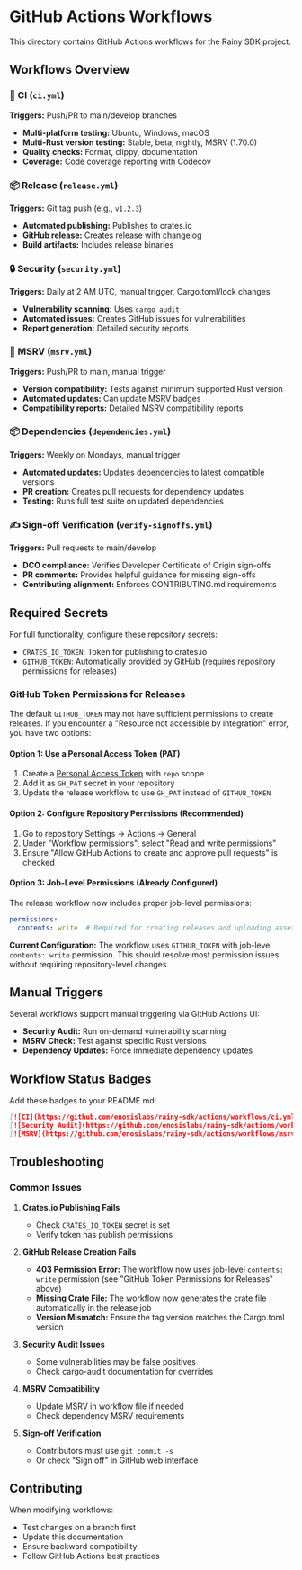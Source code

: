 # GitHub Actions Workflows

This directory contains GitHub Actions workflows for the Rainy SDK project.

## Workflows Overview

### 🔄 CI (`ci.yml`)

**Triggers:** Push/PR to main/develop branches

- **Multi-platform testing:** Ubuntu, Windows, macOS
- **Multi-Rust version testing:** Stable, beta, nightly, MSRV (1.70.0)
- **Quality checks:** Format, clippy, documentation
- **Coverage:** Code coverage reporting with Codecov

### 📦 Release (`release.yml`)

**Triggers:** Git tag push (e.g., `v1.2.3`)

- **Automated publishing:** Publishes to crates.io
- **GitHub release:** Creates release with changelog
- **Build artifacts:** Includes release binaries

### 🔒 Security (`security.yml`)

**Triggers:** Daily at 2 AM UTC, manual trigger, Cargo.toml/lock changes

- **Vulnerability scanning:** Uses `cargo audit`
- **Automated issues:** Creates GitHub issues for vulnerabilities
- **Report generation:** Detailed security reports

### 📏 MSRV (`msrv.yml`)

**Triggers:** Push/PR to main, manual trigger

- **Version compatibility:** Tests against minimum supported Rust version
- **Automated updates:** Can update MSRV badges
- **Compatibility reports:** Detailed MSRV compatibility reports

### 📦 Dependencies (`dependencies.yml`)

**Triggers:** Weekly on Mondays, manual trigger

- **Automated updates:** Updates dependencies to latest compatible versions
- **PR creation:** Creates pull requests for dependency updates
- **Testing:** Runs full test suite on updated dependencies

### ✍️ Sign-off Verification (`verify-signoffs.yml`)

**Triggers:** Pull requests to main/develop

- **DCO compliance:** Verifies Developer Certificate of Origin sign-offs
- **PR comments:** Provides helpful guidance for missing sign-offs
- **Contributing alignment:** Enforces CONTRIBUTING.md requirements

## Required Secrets

For full functionality, configure these repository secrets:

- `CRATES_IO_TOKEN`: Token for publishing to crates.io
- `GITHUB_TOKEN`: Automatically provided by GitHub (requires repository permissions for releases)

### GitHub Token Permissions for Releases

The default `GITHUB_TOKEN` may not have sufficient permissions to create releases. If you encounter a "Resource not accessible by integration" error, you have two options:

#### Option 1: Use a Personal Access Token (PAT)
1. Create a [Personal Access Token](https://github.com/settings/tokens) with `repo` scope
2. Add it as `GH_PAT` secret in your repository
3. Update the release workflow to use `GH_PAT` instead of `GITHUB_TOKEN`

#### Option 2: Configure Repository Permissions (Recommended)
1. Go to repository Settings → Actions → General
2. Under "Workflow permissions", select "Read and write permissions"
3. Ensure "Allow GitHub Actions to create and approve pull requests" is checked

#### Option 3: Job-Level Permissions (Already Configured)
The release workflow now includes proper job-level permissions:
```yaml
permissions:
  contents: write  # Required for creating releases and uploading assets
```

**Current Configuration:** The workflow uses `GITHUB_TOKEN` with job-level `contents: write` permission. This should resolve most permission issues without requiring repository-level changes.

## Manual Triggers

Several workflows support manual triggering via GitHub Actions UI:

- **Security Audit:** Run on-demand vulnerability scanning
- **MSRV Check:** Test against specific Rust versions
- **Dependency Updates:** Force immediate dependency updates

## Workflow Status Badges

Add these badges to your README.md:

```markdown
[![CI](https://github.com/enosislabs/rainy-sdk/actions/workflows/ci.yml/badge.svg)](https://github.com/enosislabs/rainy-sdk/actions/workflows/ci.yml)
[![Security Audit](https://github.com/enosislabs/rainy-sdk/actions/workflows/security.yml/badge.svg)](https://github.com/enosislabs/rainy-sdk/actions/workflows/security.yml)
[![MSRV](https://github.com/enosislabs/rainy-sdk/actions/workflows/msrv.yml/badge.svg)](https://github.com/enosislabs/rainy-sdk/actions/workflows/msrv.yml)
```

## Troubleshooting

### Common Issues

1. **Crates.io Publishing Fails**
   - Check `CRATES_IO_TOKEN` secret is set
   - Verify token has publish permissions

2. **GitHub Release Creation Fails**
   - **403 Permission Error:** The workflow now uses job-level `contents: write` permission (see "GitHub Token Permissions for Releases" above)
   - **Missing Crate File:** The workflow now generates the crate file automatically in the release job
   - **Version Mismatch:** Ensure the tag version matches the Cargo.toml version

3. **Security Audit Issues**
   - Some vulnerabilities may be false positives
   - Check cargo-audit documentation for overrides

4. **MSRV Compatibility**
   - Update MSRV in workflow file if needed
   - Check dependency MSRV requirements

5. **Sign-off Verification**
   - Contributors must use `git commit -s`
   - Or check "Sign off" in GitHub web interface

## Contributing

When modifying workflows:

- Test changes on a branch first
- Update this documentation
- Ensure backward compatibility
- Follow GitHub Actions best practices
